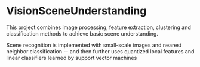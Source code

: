 # VisionSceneUnderstanding

This project combines image processing, feature extraction, clustering and classification methods to achieve basic scene understanding. 

Scene recognition is implemented with small-scale images and nearest neighbor classification -- and then further uses quantized local features and linear classifiers learned by support vector machines 
